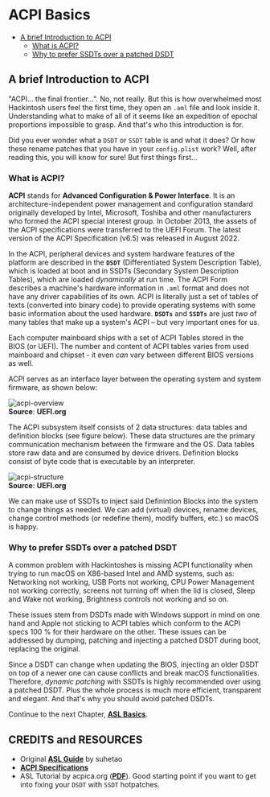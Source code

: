 # ACPI Basics
- [A brief Introduction to ACPI](#a-brief-introduction-to-acpi)
  - [What is ACPI?](#what-is-acpi)
  - [Why to prefer SSDTs over a patched DSDT](#why-to-prefer-ssdts-over-a-patched-dsdt)

## A brief Introduction to ACPI
"ACPI… the final frontier…". No, not really. But this is how overwhelmed most Hackintosh users feel the first time, they open an `.aml` file and look inside it. Understanding what to make of all of it seems like an expedition of epochal proportions impossible to grasp. And that's who this introduction is for.

Did you ever wonder what a `DSDT` or `SSDT` table is and what it does? Or how these rename patches that you have in your `config.plist` work? Well, after reading this, you will know for sure! But first things first…

### What is ACPI?
**ACPI** stands for **Advanced Configuration & Power Interface**. It is an architecture-independent power management and configuration standard originally developed by Intel, Microsoft, Toshiba and other manufacturers who formed the ACPI special interest group. In October 2013, the assets of the ACPI specifications were transferred to the UEFI Forum. The latest version of the ACPI Specification (v6.5) was released in August 2022.

In the ACPI, peripheral devices and system hardware features of the platform are described in the **`DSDT`** (Differentiated System Description Table), which is loaded at boot and in SSDTs (Secondary System Description Tables), which are loaded *dynamically* at run time. The ACPI Form describes a machine's hardware information in `.aml` format and does not have any driver capabilities of its own. ACPI is literally just a set of tables of texts (converted into binary code) to provide operating systems with some basic information about the used hardware. **`DSDTs`** and **`SSDTs`** are just *two* of many tables that make up a system's ACPI – but very important ones for us.

Each computer mainboard ships with a set of ACPI Tables stored in the BIOS (or UEFI). The number and content of ACPI tables varies from used mainboard and chipset - it even *can* vary between different BIOS versions as well.

ACPI serves as an interface layer between the operating system and system firmware, as shown below:

![acpi-overview](https://user-images.githubusercontent.com/76865553/187380087-3446fc20-75c2-4490-95f9-bfc8043ffb09.png)</br>
**Source**: **UEFI.org**

The ACPI subsystem itself consists of 2 data structures: data tables and definition blocks (see figure below). These data structures are the primary communication mechanism between the firmware and the OS. Data tables store raw data and are consumed by device drivers. Definition blocks consist of byte code that is executable by an interpreter.

![acpi-structure](https://user-images.githubusercontent.com/76865553/187380905-e325398d-e65a-4db3-85c2-0d2cdb0b2934.png)</br>
**Source**: **UEFI.org**

We can make use of SSDTs to inject said Definintion Blocks into the system to change things as needed. We can add (virtual) devices, rename devices, change control methods (or redefine them), modify buffers, etc.) so macOS is happy.

### Why to prefer SSDTs over a patched DSDT
A common problem with Hackintoshes is missing ACPI functionality when trying to run macOS on X86-based Intel and AMD systems, such as: Networking not working, USB Ports not working, CPU Power Management not working correctly, screens not turning off when the lid is closed, Sleep and Wake not working, Brightness controls not working and so on.

These issues stem from DSDTs made with Windows support in mind on one hand and Apple not sticking to ACPI tables which conform to the ACPI specs 100 % for their hardware on the other. These issues can be addressed by dumping, patching and injecting a patched DSDT during boot, replacing the original.

Since a DSDT can change when updating the BIOS, injecting an older DSDT on top of a newer one can cause conflicts and break macOS functionalities. Therefore, *dynamic patching* with SSDTs is highly recommended over using a patched DSDT. Plus the whole process is much more efficient, transparent and elegant. And that's why you should avoid patched DSDTs.

Continue to the next Chapter, [**ASL Basics**](https://github.com/5T33Z0/OC-Little-Translated/blob/main/00_ACPI/ACPI_Basics/ASL_Basics.md).

## CREDITS and RESOURCES
- Original [**ASL Guide**](https://bbs.pcbeta.com/forum.php?mod=viewthread&tid=944566&archive=2&extra=page%3D1&page=1) by suhetao
- [**ACPI Specifications**](https://uefi.org/specifications)
- ASL Tutorial by acpica.org ([**PDF**](https://acpica.org/sites/acpica/files/asl_tutorial_v20190625.pdf)). Good starting point if you want to get into fixing your `DSDT` with `SSDT` hotpatches.
